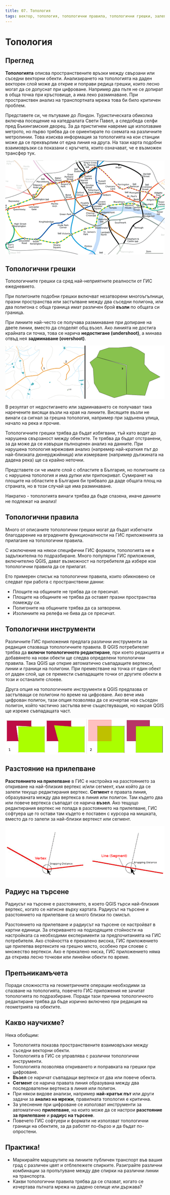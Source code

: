 ```yaml
---
title: 07. Топология
tags: вектор, топология, топологични правила, топологични грешки, залепване
---
```


# Топология

## Преглед

**Топологията** описва пространствените връзки между свързани или съседни векторни обекти.
Анализирането на топологията на даден векторен слой може да открие и поправи редица грешки, които лесно могат да се допуснат при цифроване.
Например два пътя не се допират в обща точка при кръстовище, а има леко разминаване.
При пространствен анализ на транспортната мрежа това би било критичен проблем.

Представете си, че пътуваме до Лондон.
Туристическата обиколка включва посещение на катедралата Свети Павел, а следобеда селфи пред Бъкингамския дворец.
За да пристигнем навреме ще използваме метрото, но първо трябва да се ориентирате по схемата на различните метролинии.
Това изисква информация за топологията на кои станции може да се прехвърлим от една линия на друга.
На тази карта подобни взаимовръзки са показани с кръгчета, които означават, че е възможен трансфер тук.

![Карта на Лондонското метро.](img/london_underground.png)

## Топологични грешки

Топологичните грешки са сред най-неприятните реалности от ГИС ежедневието.

При полигоните подобни грешки включват незатворени многоъгълници, празни пространства или застъпване между два съседни полигона, или два полигона с обща граница имат различен брой **възли** по общата си граница.

<!-- TODO примери с незатворени многоъгълници, застъпвания или дупки между полигони, различен брой възли по границите -->

При линиите най-често се получава разминаване при допиране на двете линии, вместо да споделят общ възел. Ако линията не достига крайната си точка, това се нарича **недостигане (undershoot)**, а минава отвъд нея **задминаване (overshoot)**.

<!-- TODO примери с линии, които не се допират на правилните места -->

<!-- TODO примери с линии, които се пресичат като спагети, и нямат обща точка при пресичането си -->

![Недостигане (1) се получава, когато цифрованите линии, които трябва да се допират всъщност не го правят. Задминаване (2) се получава, ако линията пресича и свършва след линията, с която трябва да се свърже. Дупки (3) се получават, когато вертексите на два полигона не съвпадат върху техните граници.](img/topology_errors.png)

В резултат от недостигането или задминаването се получават така наречените висящи възли на края на линиите.
Висящите възли не винаги са сигнал за грешна топология, например при задънена улица, начало на река и прочие.

Топологичните грешки трябва да бъдат избягвани, тъй като водят до нарушена свързаност между обектите.
Те трябва да бъдат отстранени, за да може да се извърши пълноценен анализ на данните.
При нарушена топология мрежовия анализ (напремер най-краткия път до най-близката дюнерджийница) или измерване (например дължината на дадена река) ще са крайно неточни.

Представете си че имате слой с областите в България, но полигоните са с нарушена топология и има дупки или припокриват.
Сумиранет на площите на областите в България би трябвало да даде общата площ на страната, но в този случай ще има разминаване.

Накратко - топологията винаги трябва да бъде спазена, иначе данните не подлежат на анализ!

## Топологични правила

Много от описаните топологични грешки могат да бъдат избегнати благодарение на вградените функционалности на ГИС приложенията за прилагане на топологични правила.

С изключение на някои специфични ГИС формати, топологията не е задължителна по подразбиране.
Много популярни ГИС приложения, включително QGIS, дават възможност на потребителя да избере кои топологични правила да се прилагат.

Ето примерен списък на топологични правила, които обикновено се следват при работа с пространствени данни:

- Площите на общините не трябва да се пресичат.
- Площите на общините не трябва да оставят празни пространства помежду си.
- Полигоните на общините трябва да са затворени.
- Изолиниите на релефа не бива да се пресичат.

## Топологични инструменти

Различните ГИС приложения предлага различни инструменти за редакция спазваща топологичните правила.
В QGIS потребителят трябва да **включи топологичното редактиране**, при което редакцията и добавянето на нови обекти ще следва определени топологични правила.
Така QGIS ще открие автоматично съвпадащите вертекси, линии и граници на полигони.
При преместване на точка от един обект от даден слой, ще се премести съвпадащите точки от другите обекти в този и останалите слоеве.

Друга опция на топологичните инструменти в QGIS предпазва от застъпващи се полигони по време на цифроване.
Ако вече има цифрован полигон, тази опция позволява да се изчертае нов съседен полигон, който частично застъпва вече съществуващия, но накрая QGIS ще изреже съвпадащата част.

![(1) Топологично редактиране открива споделени граници между полигоните, когато се преместват вертекси. Всички обекти които споделят даден вертекс ще бъдат с променена геометрия при преместване на вертекса. (2) При изчертаване на нов полигон (в червено), QGIS ще ни предпазви от застъпване на двата полигона като изреже общата част.](img/topological_tools.png)


## Разстояние на прилепване

**Разстоянието на прилепване** в ГИС е настройка на разстоянието за откриване на най-близкия вертекс и/или сегмент, към който да се залепи текущо редактирания вертекс.
**Сегмент** е правата линия, образуваната между два вертекса в линия или полигон.
Там където два или повече вертекса съвпадат се нарича **възел**.
Ако тещущо редактирания вертекс не попада в разстоянието на прилепване, ГИС софтуера ще го остави там където е поставен с курсора на мишката, вместо да го залепи за най-близки вертекст или сегмент.

![Разстоянието на прилепване (черния кръг) се измерва в картни единици (например десетични градуси или метри) за прилепване към вертекси или сегменти.](img/snapping_distance.png)


## Радиус на търсене

Радиусът на търсене е разстоянието, в което QGIS търси най-близкия вертекс, когато се натисне върху картата.
Радиусът на търсене и разстоянието на прилепване са много близки по смисъл.

Разстоянието на прилепване и радиусът на търсене се настройват в картни единици.
За откриването на подходящите стойности на настройката са необходими експерименти за предпочитанията на ГИС потребителя.
Ако стойността е прекалено висока, ГИС приложението ще прилепва вертексите на грешно място, особено при слоеве с множество вертекси.
Ако е прекалено ниска, ГИС приложението няма да открива лесно точкови или линейни обекти по време.

## Препъникамъчета

Поради сложността на геометричните операции необходими за спазване на топологията, повечето ГИС приложения не зачитат топологията по подразбиране.
Поради тази причина топологичното редактиране трябва да бъде изрично включено при редакция на геометрията на обектите.

## Какво научихме?

Нека обобщим:

- Топологията показва пространствените взаимовръзки между съседни векторни обекти.
- Топологията в ГИС се управлява с различни топологични инструменти.
- Топологията позволява откриването и поправката на грешки при цифроване.
- **Възел** се наричат съвпадащи вертекси от два или повече обекта.
- **Сегмент** се нарича правата линия образувана между два последователни вертекса в линия или полигон.
- При някои видове анализи, например **най-кратък път** или други задачи за **анализ на мрежи**, правилната топология е критична.
- За улеснение при цифроване се използват инструменти за автоматично **прилепване**, на които може да се настрои **разстояние за прилепване** и **радиус на търсене**.
- Повечето ГИС софтуери и формати не използват топологични граници на обектите, за да работят по-бързо и да бъдат по-опростени.

## Практика!

- Маркирайте маршрутите на линиите публичен транспорт във вашия град с различен цвят и отблележете спирките. Разиграйте различни комбинации за пропътуване между две спирки на различни линии на транспорта.
- Какви топологични правила трябва да се спазват, когато се изчертава пътната мрежа на дадено селище или държава?

